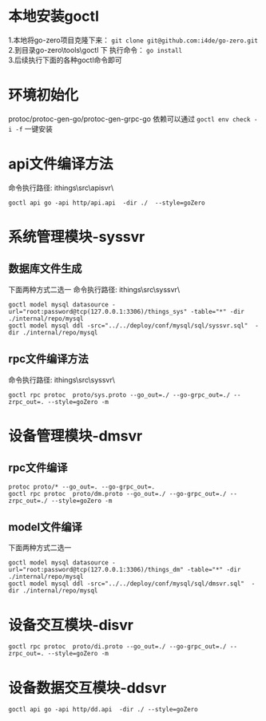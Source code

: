 # 本地安装goctl
1.本地将go-zero项目克隆下来：  `git clone git@github.com:i4de/go-zero.git`
2.到目录go-zero\tools\goctl 下 执行命令： `go install`  
3.后续执行下面的各种goctl命令即可

# 环境初始化

protoc/protoc-gen-go/protoc-gen-grpc-go 依赖可以通过
`goctl env check -i -f` 一键安装

# api文件编译方法
命令执行路径: ithings\src\apisvr\
```shell script
goctl api go -api http/api.api  -dir ./  --style=goZero
```

# 系统管理模块-syssvr

## 数据库文件生成
下面两种方式二选一
命令执行路径: ithings\src\syssvr\
```shell script
goctl model mysql datasource -url="root:password@tcp(127.0.0.1:3306)/things_sys" -table="*" -dir ./internal/repo/mysql
goctl model mysql ddl -src="../../deploy/conf/mysql/sql/syssvr.sql"  -dir ./internal/repo/mysql 

```

## rpc文件编译方法
命令执行路径: ithings\src\syssvr\
```shell script
goctl rpc protoc  proto/sys.proto --go_out=./ --go-grpc_out=./ --zrpc_out=. --style=goZero -m
```

# 设备管理模块-dmsvr
##  rpc文件编译
```shell
protoc proto/* --go_out=. --go-grpc_out=.
goctl rpc protoc  proto/dm.proto --go_out=./ --go-grpc_out=./ --zrpc_out=./ --style=goZero -m
```

## model文件编译
下面两种方式二选一
```shell
goctl model mysql datasource -url="root:password@tcp(127.0.0.1:3306)/things_dm" -table="*" -dir ./internal/repo/mysql 
goctl model mysql ddl -src="../../deploy/conf/mysql/sql/dmsvr.sql"  -dir ./internal/repo/mysql 

```

# 设备交互模块-disvr

```shell
goctl rpc protoc  proto/di.proto --go_out=./ --go-grpc_out=./ --zrpc_out=. --style=goZero -m

```

# 设备数据交互模块-ddsvr

```shell
goctl api go -api http/dd.api  -dir ./ --style=goZero
```
